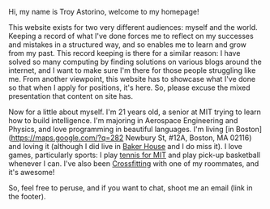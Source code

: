 Hi, my name is Troy Astorino, welcome to my homepage!

This website exists for two very different audiences: myself and the world. 
Keeping a record of what I've done forces me to reflect on my successes and 
mistakes in a structured way, and so enables me to learn and grow from my past. 
This record keeping is there for a similar reason: I have solved so many 
computing by finding solutions on various blogs around the internet, and I want 
to make sure I'm there for those people struggling like me. From another 
viewpoint, this website has to showcase what I've done so that when I apply for 
positions, it's here. So, please excuse the mixed presentation that content on 
site has. 

Now for a little about myself. I'm 21 years old, a senior at MIT trying to learn 
how to build intelligence. I'm majoring in Aerospace Engineering and Physics, 
and love programming in beautiful languages. I'm living 
[in Boston](https://maps.google.com/?q=282 Newbury St, #12A, Boston, MA 02116) 
and loving it (although I did live in [Baker House](https://baker.mit.edu/) and 
I do miss it). I love games, particularly sports: I play 
[tennis for MIT](http://mitathletics.com/sports/m-tennis) and play pick-up 
basketball whenever I can. I've also been [Crossfitting](http://crossfit.com/) 
with one of my roommates, and it's awesome! 
 
So, feel free to peruse, and if you want to chat, shoot me an email (link in the 
footer). 
